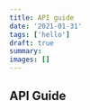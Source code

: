 ```yaml
---
title: API guide
date: '2021-01-31'
tags: ['hello']
draft: true
summary:
images: []
---
```


## API Guide
